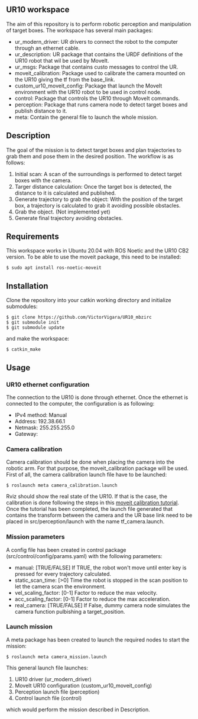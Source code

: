 ## UR10 workspace

The aim of this repository is to perform robotic perception and manipulation of target boxes. The workspace has several main packages: 

* ur_modern_driver: UR drivers to connect the robot to the computer through an ethernet cable. 
* ur_description: UR package that contains the URDF definitions of the UR10 robot that wil be used by MoveIt. 
* ur_msgs: Package that contains custo messages to control the UR. 
* moveit_calibration: Package used to calibrate the camera mounted on the UR10 giving the tf from the base_link. 
* custom_ur10_moveit_config: Package that launch the MoveIt environment with the UR10 robot to be used in control node. 
* control: Package that controls the UR10 through MoveIt commands. 
* perception: Package that runs camera node to detect target boxes and publish distance to it. 
* meta: Contain the general file to launch the whole mission. 

## Description

The goal of the mission is to detect target boxes and plan trajectories to grab them and pose them in the desired position. The workflow is as follows: 

1. Initial scan: A scan of the surroundings is performed to detect target boxes with the camera. 
2. Targer distance calculation: Once the target box is detected, the distance to it is calculated and published. 
3. Generate trajectory to grab the object: With the position of the target box, a trajectory is calculated to grab it avoiding possible obstacles. 
4. Grab the object. (Not implemented yet)
5. Generate final trajectory avoiding obstacles. 

## Requirements
This workspace works in Ubuntu 20.04 with ROS Noetic and the UR10 CB2 version. 
To be able to use the moveit package, this need to be installed:  
```
$ sudo apt install ros-noetic-moveit 
```
 
## Installation
Clone the repository into your catkin working directory and initialize submodules: 
```
$ git clone https://github.com/VictorVigara/UR10_mbzirc
$ git submodule init
$ git submodule update 
```
and make the workspace: 
```
$ catkin_make
```

## Usage

### UR10 ethernet configuration
The connection to the UR10 is done through ethernet. Once the ethernet is connected to the computer, the configuration is as following:
* IPv4 method: Manual
* Address: 192.38.66.1
* Netmask: 255.255.255.0
* Gateway: 


### Camera calibration
Camera calibration should be done when placing the camera into the robotic arm. For that purpose, the moveit_calibration package will be used. First of all, the camera calibration launch file have to be launched: 
```
$ roslaunch meta camera_calibration.launch
```
Rviz should show the real state of the UR10. If that is the case, the calibration is done following the steps in this [moveit calibration tutorial](https://ros-planning.github.io/moveit_tutorials/doc/hand_eye_calibration/hand_eye_calibration_tutorial.html). 
Once the tutorial has been completed, the launch file generated that contains the transform between the camera and the UR base link need to be placed in src/perception/launch with the name tf_camera.launch. 

### Mission parameters
A config file has been created in control package (src/control/config/params.yaml) with the following parameters: 
* manual: [TRUE/FALSE] If TRUE, the robot won't move until enter key is pressed for every trajectory calculated. 
* static_scan_time: [>0] Time the robot is stopped in the scan position to let the camera scan the environment. 
* vel_scaling_factor: [0-1] Factor to reduce the max velocity.
* acc_scaling_factor: [0-1] Factor to reduce the max acceleration.
* real_camera: [TRUE/FALSE] If False, dummy camera node simulates the camera function pulbishing a target_position. 


### Launch mission

A meta package has been created to launch the required nodes to start the mission: 

```
$ roslaunch meta camera_mission.launch
```

This general launch file launches: 
1) UR10 driver (ur_modern_driver)
2) MoveIt UR10 configuration (custom_ur10_moveit_config)
3) Perception launch file (perception) 
4) Control launch file (control)

which would perform the mission described in Description. 

